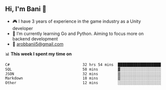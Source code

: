 ## Hi, I'm Bani 👋

- :video_game: I have 3 years of experience in the game industry as a Unity developer
- 🌱 I’m currently learning Go and Python. Aiming to focus more on backend development
- :email: arobbanii5@gmail.com

📊 **This week I spent my time on**

<!--START_SECTION:waka-->

```txt
C#                                 32 hrs 54 mins  ███████████████████████▒░   93.55 %
SQL                                58 mins         ▓░░░░░░░░░░░░░░░░░░░░░░░░   02.78 %
JSON                               32 mins         ▒░░░░░░░░░░░░░░░░░░░░░░░░   01.54 %
Markdown                           18 mins         ▒░░░░░░░░░░░░░░░░░░░░░░░░   00.87 %
Other                              12 mins         ░░░░░░░░░░░░░░░░░░░░░░░░░   00.58 %
```

<!--END_SECTION:waka-->
